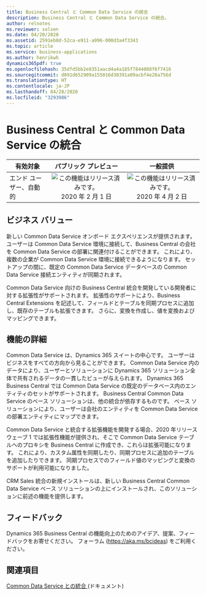 ```yaml
---
title: Business Central と Common Data Service の統合
description: Business Central と Common Data Service の統合。
author: relnotes
ms.reviewer: solsen
ms.date: 04/20/2020
ms.assetid: 2591eb8d-52ca-e911-a996-000d3a4f3343
ms.topic: article
ms.service: business-applications
ms.author: henrikwh
dynamics365pdf: true
ms.openlocfilehash: 35dfd5bb2e8351aacd4a4a185f7844088f6f7416
ms.sourcegitcommit: d891d652909a155016d30391a09acbf4e20a756d
ms.translationtype: HT
ms.contentlocale: ja-JP
ms.lasthandoff: 04/28/2020
ms.locfileid: "3293986"
---
```

# <a name="business-central-integration-with-common-data-service"></a>Business Central と Common Data Service の統合


| 有効対象    |  パブリック プレビュー | 一般提供 | 
| ---------- | :----------: |:----------: |
|エンド ユーザー、自動的|![この機能はリリース済みです。](/dynamics365-release-plan/media/green-checkmark.png "この機能はリリース済みです。") 2020 年 2 月 1 日| ![この機能はリリース済みです。](/dynamics365-release-plan/media/green-checkmark.png "この機能はリリース済みです。") 2020 年 4 月 2 日|


## <a name="business-value"></a>ビジネス バリュー
<!-- bv start -->
新しい Common Data Service オンボード エクスペリエンスが提供されます。ユーザーは Common Data Service 環境に接続して、Business Central の会社を Common Data Service の部署に関連付けることができます。 これにより、複数の企業が Common Data Service 環境に接続できるようになります。 セットアップの間に、既定の Common Data Service データベースの Common Data Service 接続エンティティが同期されます。 

Common Data Service 向けの Business Central 統合を開発している開発者に対する拡張性がサポートされます。 拡張性のサポートにより、Business Central Extensions を記述して、フィールドとテーブルを同期プロセスに追加し、既存のテーブルも拡張できます。 さらに、変換を作成し、値を変換およびマッピングできます。
<!-- bv end -->



## <a name="feature-details"></a>機能の詳細
<!--feature detail start -->
Common Data Service は、Dynamics 365 スイートの中心です。 ユーザーはビジネスをすべての方向から見ることができます。 Common Data Service 内のデータにより、ユーザーとソリューションに Dynamics 365 ソリューション全体で共有されるデータの一貫したビューが与えられます。 Dynamics 365 Business Central では Common Data Service の既定のデータベース内のエンティティのセットがサポートされます。 Business Central Common Data Service のベース ソリューションは、他の統合が依存するものです。 ベース ソリューションにより、ユーザーは会社のエンティティを Common Data Service の部署エンティティにマップできます。 

Common Data Service と統合する拡張機能を開発する場合、2020 年リリース ウェーブ 1 では拡張性機能が提供され、そこで Common Data Service テーブルへのプロキシを Business Central に作成でき、これらは拡張可能になります。 これにより、カスタム属性を同期したり、同期プロセスに追加のテーブルを追加したりできます。 同期プロセスでのフィールド値のマッピングと変換のサポートが利用可能になりました。 

CRM Sales 統合の新規インストールは、新しい Business Central Common Data Service ベース ソリューションの上にインストールされ、このソリューションに前述の機能を提供します。
<!--feature detail end -->






## <a name="tell-us-what-you-think"></a>フィードバック
Dynamics 365 Business Central の機能向上のためのアイデア、提案、フィードバックをお寄せください。 フォーラム (https://aka.ms/bcideas) をご利用ください。




## <a name="see-also"></a>関連項目

<!--docs start-->
[Common Data Service との統合 ](https://docs.microsoft.com/dynamics365/business-central/admin-common-data-service) (ドキュメント)
<!--docs end-->
